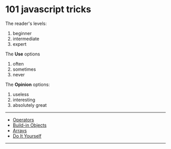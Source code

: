 # 101 javascript tricks

The reader's levels:
1. beginner
2. intermediate
3. expert

The **Use** options
1. often
2. sometimes
3. never

The **Opinion** options:
1. useless
2. interesting
3. absolutely great

---
- [Operators](operators)
- [Build-in Objects](build-in-objects)
- [Arrays](arrays)
- [Do It Yourself](do-it-yourself)
---
